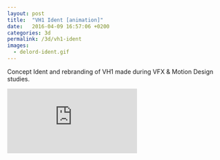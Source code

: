 ```yaml
---
layout: post
title:  "VH1 Ident [animation]"
date:   2016-04-09 16:57:06 +0200
categories: 3d
permalink: /3d/vh1-ident
images:
  - delord-ident.gif
---
```

Concept Ident and rebranding of VH1 made during VFX & Motion Design studies.
<br />

<!-- <iframe src="https://player.vimeo.com/video/23381805?badge=0&byline=0&portrait=0&title=0&player_id=0&color=fa3635" display="flex" width="720" height="405" frameborder="0" webkitallowfullscreen mozallowfullscreen allowfullscreen></iframe> -->

<div class="auto-resizable-iframe">
  <div>
    <iframe frameborder="0" allowfullscreen="" webkitallowfullscreen mozallowfullscreen allowfullscreen src="https://player.vimeo.com/video/23381805?badge=0&byline=0&portrait=0&title=0&player_id=0&color=fa3635"></iframe>
  </div>
</div>
